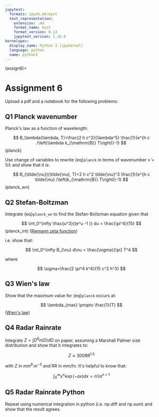 ```yaml
---
jupytext:
  formats: ipynb,md:myst
  text_representation:
    extension: .md
    format_name: myst
    format_version: 0.13
    jupytext_version: 1.16.6
kernelspec:
  display_name: Python 3 (ipykernel)
  language: python
  name: python3
---
```


(assign6)=
# Assignment 6

Upload a pdf and a notebook for the following problems:

## Q1 Planck wavenumber

Planck's law as a function of wavelength:

$$
B_\lambda(\lambda, T)=\frac{2 h c^2}{\lambda^5} \frac{1}{e^{h c /\left(\lambda k_{\mathrm{B}} T\right)}-1}
$$ (planck)


Use change of variables to rewrite {eq}`planck` in terms of wavenumber $\tilde{\nu} = 1/\lambda$ and show that it is:

$$
B_{\tilde{\nu}}(\tilde{\nu}, T)=2 h c^2 \tilde{\nu}^3 \frac{1}{e^{h c \tilde{\nu} /\left(k_{\mathrm{B}} T\right)}-1}
$$ (planck_wn)

## Q2 Stefan-Boltzman

Integrate {eq}`planck_wn` to find the Stefan-Boltzman equation given that 

$$
\int_0^\infty \frac{u^3}{(e^u -1 )} du = \frac{\pi^4}{15} 
$$ (planck_int)
([Riemann zeta function](https://en.wikipedia.org/wiki/Riemann_zeta_function))

i.e. show that:

$$
\int_0^\infty B_{\nu} d\nu = \frac{\sigma}{\pi} T^4
$$

where 

$$
\sigma=\frac{2 \pi^4 k^4}{15 c^2 h^3}
$$

## Q3 Wien's law

Show that the maximum value for {eq}`planck` occurs at:

$$
\lambda_{max} \propto \frac{1}{T}
$$
([Wien's law](https://en.wikipedia.org/wiki/Wien%27s_displacement_law))


## Q4  Radar Rainrate

Integrate $Z=\int D^6 n(D) dD$ on paper, assuming a Marshall Palmer size distribution and show that it integrates to:

$$
Z \approx 300 RR^{1.5}
$$

with Z in $mm^6\,m^{-3}$ and RR in mm/hr.  It's helpful to know that:

$$
\int^\infty_0 x^n \exp( -a x) dx = n! / a^{n+1}
$$

## Q5 Radar Rainrate Python

Repeat using numerical integration in python (i.e. np.diff and np.sum) and show that the  result agrees.
